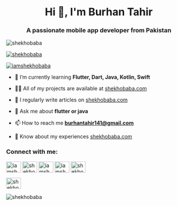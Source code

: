 <h1 align="center">Hi 👋, I'm Burhan Tahir</h1>
<h3 align="center">A passionate mobile app developer from Pakistan</h3>

<p align="left"> <img src="https://komarev.com/ghpvc/?username=shekhobaba&label=Profile%20views&color=0e75b6&style=flat" alt="shekhobaba" /> </p>

<p align="left"> <a href="https://github.com/ryo-ma/github-profile-trophy"><img src="https://github-profile-trophy.vercel.app/?username=shekhobaba" alt="shekhobaba" /></a> </p>

<p align="left"> <a href="https://twitter.com/iamshekhobaba" target="blank"><img src="https://img.shields.io/twitter/follow/iamshekhobaba?logo=twitter&style=for-the-badge" alt="iamshekhobaba" /></a> </p>

- 🌱 I’m currently learning **Flutter, Dart, Java, Kotlin, Swift**

- 👨‍💻 All of my projects are available at [shekhobaba.com](shekhobaba.com)

- 📝 I regularly write articles on [shekhobaba.com](shekhobaba.com)

- 💬 Ask me about **flutter or java**

- 📫 How to reach me **burhantahir141@gmail.com**

- 📄 Know about my experiences [shekhobaba.com](shekhobaba.com)

<h3 align="left">Connect with me:</h3>
<p align="left">
<a href="https://twitter.com/iamshekhobaba" target="blank"><img align="center" src="https://raw.githubusercontent.com/rahuldkjain/github-profile-readme-generator/master/src/images/icons/Social/twitter.svg" alt="iamshekhobaba" height="30" width="40" /></a>
<a href="https://stackoverflow.com/users/shekhobaba" target="blank"><img align="center" src="https://raw.githubusercontent.com/rahuldkjain/github-profile-readme-generator/master/src/images/icons/Social/stack-overflow.svg" alt="shekhobaba" height="30" width="40" /></a>
<a href="https://fb.com/iamshekhobaba" target="blank"><img align="center" src="https://raw.githubusercontent.com/rahuldkjain/github-profile-readme-generator/master/src/images/icons/Social/facebook.svg" alt="iamshekhobaba" height="30" width="40" /></a>
<a href="https://instagram.com/iamshekhobaba" target="blank"><img align="center" src="https://raw.githubusercontent.com/rahuldkjain/github-profile-readme-generator/master/src/images/icons/Social/instagram.svg" alt="iamshekhobaba" height="30" width="40" /></a>
<a href="https://dribbble.com/shekhobaba" target="blank"><img align="center" src="https://raw.githubusercontent.com/rahuldkjain/github-profile-readme-generator/master/src/images/icons/Social/dribbble.svg" alt="shekhobaba" height="30" width="40" /></a>
</p>
<a href="https://www.linkedin.com/in/mobile-app-developer-flutter-expert/" target="blank"><img align="center" src="https://user-images.githubusercontent.com/60000991/210625378-49af0c06-4a6c-48aa-b5ef-fdab1fa256e9.png" alt="shekhobaba" height="30" width="40" /></a>
</p>




<p><img align="center" src="https://github-readme-streak-stats.herokuapp.com/?user=shekhobaba&" alt="shekhobaba" /></p>

